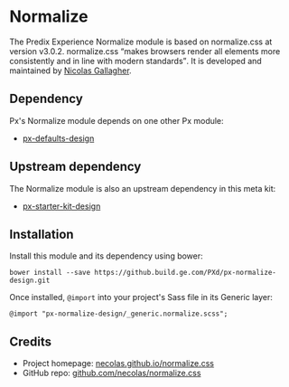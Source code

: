 # Normalize

The Predix Experience Normalize module is based on normalize.css at version v3.0.2. normalize.css <q>makes browsers render all elements more consistently and in line with modern standards</q>. It is developed and maintained by [Nicolas Gallagher](https://twitter.com/necolas).

## Dependency

Px's Normalize module depends on one other Px module:

* [px-defaults-design](https://github.build.ge.com/PXd/px-defaults-design)

## Upstream dependency

The Normalize module is also an upstream dependency in this meta kit:

* [px-starter-kit-design](https://github.build.ge.com/PXd/px-starter-kit-design)

## Installation

Install this module and its dependency using bower:

    bower install --save https://github.build.ge.com/PXd/px-normalize-design.git

Once installed, `@import` into your project's Sass file in its Generic layer:

    @import "px-normalize-design/_generic.normalize.scss";

## Credits

* Project homepage: [necolas.github.io/normalize.css](http://necolas.github.io/normalize.css/)
* GitHub repo: [github.com/necolas/normalize.css](https://github.com/necolas/normalize.css/)
